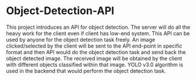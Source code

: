 # Object-Detection-API
This project introduces an API for object detection. The server will do all the heavy work for the client even if client has low-end system. This API can be used by anyone for the object detection task freely.  An image clicked/selected by the client will be sent to the API end-point in specific format and then API would do the object detection task and send back the object detected image. The received image will be obtained by the client with different objects classified within that image. YOLO v3.0 algorithm is used in the backend  that would perform the object detection task. 
